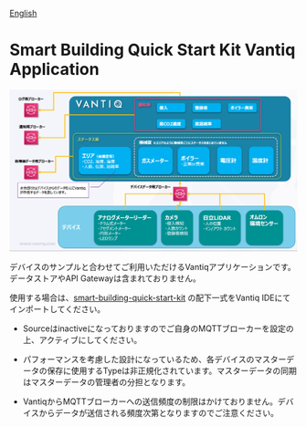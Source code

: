 [English](./README.en.md)

# Smart Building Quick Start Kit Vantiq Application

![Vantiq App](./img/sbqsk-vantiq-app.png)

デバイスのサンプルと合わせてご利用いただけるVantiqアプリケーションです。
データストアやAPI Gatewayは含まれておりません。

使用する場合は、[smart-building-quick-start-kit](./smart-building-quick-start-kit) の配下一式をVantiq IDEにてインポートしてください。

- Sourceはinactiveになっておりますのでご自身のMQTTブローカーを設定の上、アクティブにしてください。

- パフォーマンスを考慮した設計になっているため、各デバイスのマスターデータの保存に使用するTypeは非正規化されています。マスターデータの同期はマスターデータの管理者の分担となります。

- VantiqからMQTTブローカーへの送信頻度の制限はかけておりません。デバイスからデータが送信される頻度次第となりますのでご注意ください。
